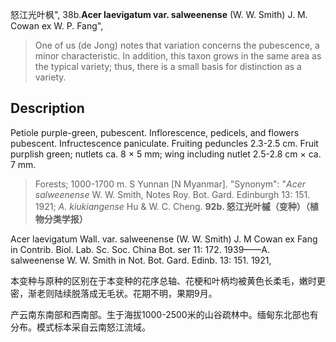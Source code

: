怒江光叶枫",
38b.**Acer laevigatum var. salweenense** (W. W. Smith) J. M. Cowan ex W. P. Fang",

> One of us (de Jong) notes that variation concerns the pubescence, a minor characteristic. In addition, this taxon grows in the same area as the typical variety; thus, there is a small basis for distinction as a variety.

## Description
Petiole purple-green, pubescent. Inflorescence, pedicels, and flowers pubescent. Infructescence paniculate. Fruiting peduncles 2.3-2.5 cm. Fruit purplish green; nutlets ca. 8 × 5 mm; wing including nutlet 2.5-2.8 cm × ca. 7 mm.

> Forests; 1000-1700 m. S Yunnan [N Myanmar].
  "Synonym": "*Acer salweenense* W. W. Smith, Notes Roy. Bot. Gard. Edinburgh 13: 151. 1921; *A. kiukiangense* Hu &amp; W. C. Cheng.
**92b. 怒江光叶槭（变种）（植物分类学报）**

Acer laevigatum Wall. var. salweenense (W. W. Smith) J. M Cowan ex Fang in Contrib. Biol. Lab. Sc. Soc. China Bot. ser 11: 172. 1939——A. salweenense W. W. Smith in Not. Bot. Gard. Edinb. 13: 151. 1921,

本变种与原种的区别在于本变种的花序总轴、花梗和叶柄均被黄色长柔毛，嫩时更密，渐老则陆续脱落成无毛状。花期不明，果期9月。

产云南东南部和西南部。生于海拔1000-2500米的山谷疏林中。缅甸东北部也有分布。模式标本采自云南怒江流域。
